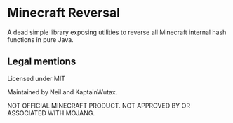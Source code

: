 # Minecraft Reversal

A dead simple library exposing utilities to reverse all Minecraft internal
hash functions in pure Java.

## Legal mentions
Licensed under MIT

Maintained by Neil and KaptainWutax.

NOT OFFICIAL MINECRAFT PRODUCT. NOT APPROVED BY OR ASSOCIATED WITH MOJANG.
